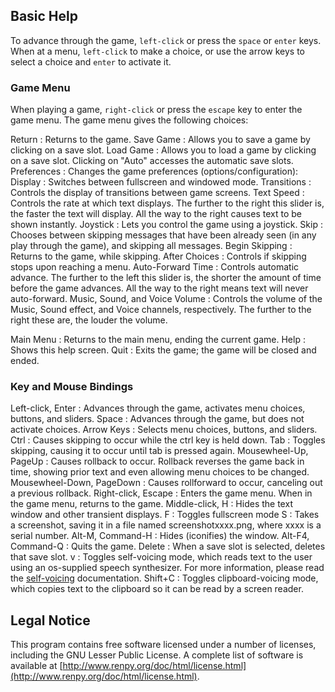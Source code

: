 Basic Help
----------

To advance through the game, `left-click` or press the `space` or
`enter` keys. When at a menu, `left-click` to make a choice, or use the
arrow keys to select a choice and `enter` to activate it.

### Game Menu

When playing a game, `right-click` or press the `escape` key to enter
the game menu. The game menu gives the following choices:

Return
:   Returns to the game.
Save Game
:   Allows you to save a game by clicking on a save slot.
Load Game
:   Allows you to load a game by clicking on a save slot. Clicking on
    "Auto" accesses the automatic save slots.
Preferences
:   Changes the game preferences (options/configuration):
    Display
    :   Switches between fullscreen and windowed mode.
    Transitions
    :   Controls the display of transitions between game screens.
    Text Speed
    :   Controls the rate at which text displays. The further to the
        right this slider is, the faster the text will display. All the
        way to the right causes text to be shown instantly.
    Joystick
    :   Lets you control the game using a joystick.
    Skip
    :   Chooses between skipping messages that have been already seen
        (in any play through the game), and skipping all messages.
    Begin Skipping
    :   Returns to the game, while skipping.
    After Choices
    :   Controls if skipping stops upon reaching a menu.
    Auto-Forward Time
    :   Controls automatic advance. The further to the left this slider
        is, the shorter the amount of time before the game advances. All
        the way to the right means text will never auto-forward.
    Music, Sound, and Voice Volume
    :   Controls the volume of the Music, Sound effect, and Voice
        channels, respectively. The further to the right these are, the
        louder the volume.

Main Menu
:   Returns to the main menu, ending the current game.
Help
:   Shows this help screen.
Quit
:   Exits the game; the game will be closed and ended.

### Key and Mouse Bindings

Left-click, Enter
:   Advances through the game, activates menu choices, buttons, and
    sliders.
Space
:   Advances through the game, but does not activate choices.
Arrow Keys
:   Selects menu choices, buttons, and sliders.
Ctrl
:   Causes skipping to occur while the ctrl key is held down.
Tab
:   Toggles skipping, causing it to occur until tab is pressed again.
Mousewheel-Up, PageUp
:   Causes rollback to occur. Rollback reverses the game back in time,
    showing prior text and even allowing menu choices to be changed.
Mousewheel-Down, PageDown
:   Causes rollforward to occur, canceling out a previous rollback.
Right-click, Escape
:   Enters the game menu. When in the game menu, returns to the game.
Middle-click, H
:   Hides the text window and other transient displays.
F
:   Toggles fullscreen mode
S
:   Takes a screenshot, saving it in a file named screenshotxxxx.png,
    where xxxx is a serial number.
Alt-M, Command-H
:   Hides (iconifies) the window.
Alt-F4, Command-Q
:   Quits the game.
Delete
:   When a save slot is selected, deletes that save slot.
v
:   Toggles self-voicing mode, which reads text to the user using an
    os-supplied speech synthesizer. For more information, please read
    the [self-voicing](http://www.renpy.org/doc/html/self_voicing.html)
    documentation.
Shift+C
:   Toggles clipboard-voicing mode, which copies text to the clipboard
    so it can be read by a screen reader.

Legal Notice
------------

This program contains free software licensed under a number of licenses,
including the GNU Lesser Public License. A complete list of software is
available at
[http://www.renpy.org/doc/html/license.html](http://www.renpy.org/doc/html/license.html).
